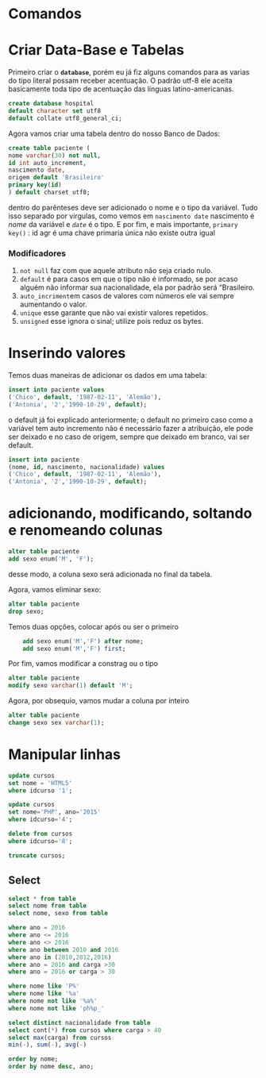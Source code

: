 # Comandos

# Criar Data-Base e Tabelas

Primeiro criar o **`database`**, porém eu já fiz alguns comandos para as varias do tipo literal possam receber acentuação. O padrão utf-8 ele aceita basicamente toda tipo de acentuação das línguas latino-americanas.

```sql
create database hospital
default character set utf8
default collate utf8_general_ci;
```

Agora vamos criar uma tabela dentro do nosso Banco de Dados:

```sql
create table paciente (
nome varchar(30) not null,
id int auto_increment,
nascimento date,
origem default 'Brasileiro'
primary key(id)
) default charset utf8;
```

dentro do parênteses deve ser adicionado o nome e o tipo da variável. Tudo isso separado por virgulas, como vemos em `nascimento date` nascimento é *nome* da variável e *`date`* é o tipo. E por fim, e mais importante, `primary key()` : id agr é uma chave primaria única não existe outra igual

### Modificadores

1. `not null` faz com que aquele atributo não seja criado nulo.
2. `default` é para casos em que o tipo não é informado, se por acaso alguém não informar sua nacionalidade, ela por padrão será “Brasileiro.
3. `auto_incriment`em casos de valores com números ele vai sempre aumentando o valor.
4. `unique` esse garante que não vai existir valores repetidos.
5. `unsigned` esse ignora o sinal; utilize pois reduz os bytes. 

# Inserindo valores

Temos duas maneiras de adicionar os dados em uma tabela: 

```sql
insert into paciente values
('Chico', default, '1987-02-11', 'Alemão'),
('Antonia', '2','1990-10-29', default);
```

o default já foi explicado anteriormente; o default no primeiro caso como a variável tem auto incremento não é necessário fazer a atribuição, ele pode ser deixado e no caso de origem, sempre que deixado em branco, vai ser default.

```sql
insert into paciente
(nome, id, nascimento, nacionalidade) values
('Chico', default, '1987-02-11', 'Alemão'),
('Antonia', '2','1990-10-29', default);
```

# adicionando, modificando, soltando e renomeando colunas

```sql
alter table paciente 
add sexo enum('M', 'F');
```

desse modo, a coluna sexo será adicionada no final da tabela.

Agora, vamos eliminar sexo:

```sql
alter table paciente
drop sexo;
```

 Temos duas opções, colocar após ou ser o primeiro

```sql
	add sexo enum('M','F') after nome;
	add sexo enum('M','F') first;
```

Por fim, vamos modificar a constrag ou o tipo

```sql
alter table paciente
modify sexo varchar(1) default 'M';
```

Agora, por obsequio, vamos mudar a coluna por inteiro

```sql
alter table paciente
change sexo sex varchar(1);

```

# Manipular linhas

```sql
update cursos 
set nome = 'HTML5'
where idcurso '1';

update cursos
set nome='PHP', ano='2015' 
where idcurso='4';

delete from cursos
where idcurso='8';

truncate cursos;
```

## Select

```sql
select * from table
select nome from table
select nome, sexo from table

where ano = 2016
where ano <= 2016
where ano <> 2016
where ano between 2010 and 2016
where ano in (2010,2012,2016)
where ano = 2016 and carga >30
where ano = 2016 or carga > 30

where nome like 'P%'
where nome like '%a'
where nome not like '%a%'
where nome not like 'ph%p_'

select distinct nacionalidade from table
select cont(*) from cursos where carga > 40
select max(carga) from cursos
min(-), sum(-), avg(-)

order by nome;
order by nome desc, ano;
```
